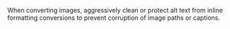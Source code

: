 When converting images, aggressively clean or protect alt text from inline formatting conversions to prevent corruption of image paths or captions.
